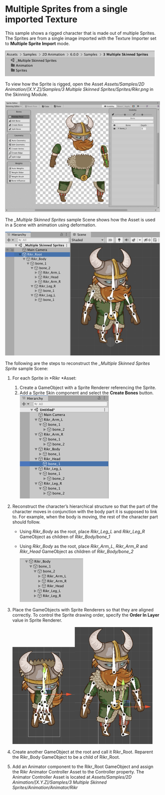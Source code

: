 # Multiple Sprites from a single imported Texture

This sample shows a rigged character that is made out of multiple Sprites. The Sprites are from a single image imported with the Texture Importer set to **Multiple Sprite Import** mode.

![](images/2D-animation-samples-multiskin-sample.png)

To view how the Sprite is rigged, open the Asset *Assets/Samples/2D Animation/[X.Y.Z]/Samples/3 Multiple Skinned Sprites/Sprites/Rikr.png* in the Skinning Module.

![](images/2D-animation-samples-multiskin-skinning-module.png)

The *_Multiple Skinned Sprites* sample Scene shows how the Asset is used in a Scene with animation using deformation.

![](images/2D-animation-samples-multiskin-rig.png)

The following are the steps to reconstruct the *_Multiple Skinned Sprites Sprite* sample Scene:

1. For each Sprite in *Rikr *Asset:

   1. Create a GameObject with a Sprite Renderer referencing the Sprite.
   2. Add a Sprite Skin component and select the **Create Bones** button.
      ![](images/2D-animation-samples-multiskin-bone-tree.png)

2. Reconstruct the character’s hierarchical structure so that the part of the character moves in conjunction with the body part it is supposed to link to. For example, when the body is moving, the rest of the character part should follow.

   - Using *Rikr_Body* as the root, place *Rikr_Leg_L* and *Rikr_Leg_R* GameObject as children of *Rikr_Body/bone_1*

   - Using *Rikr_Body* as the root, place *Rikr_Arm_L*, *Rikr_Arm_R* and *Rikr_Head* GameObject as children of *Rikr_Body/bone_2*

     ![](images/2D-animation-samples-multiskin-rootbones.png)

3. Place the GameObjects with Sprite Renderers so that they are aligned correctly. To control the Sprite drawing order, specify the **Order In Layer** value in Sprite Renderer.

   ![](images/2D-animation-samples-multiskin-nopose.png)![](images/2D-animation-samples-multiskin-posed.png)



4. Create another GameObject at the root and call it Rikr_Root. Reparent the Rikr_Body GameObject to be a child of Rikr_Root.
5. Add an Animator component to the Rikr_Root GameObject and assign the Rikr Animator Controller Asset to the Controller property. The Animator Controller Asset is located at *Assets/Samples/2D Animation/[X.Y.Z]/Samples/3 Multiple Skinned Sprites/Animation/Animator/Rikr*
